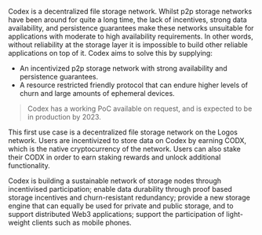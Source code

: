 Codex is a decentralized file storage network.
Whilst p2p storage networks have been around for quite a long time, the lack of incentives, strong data availability, and persistence guarantees make these networks unsuitable for 
applications with moderate to high availability requirements. In other words, without reliability at the storage layer it is impossible to build other reliable applications on top of it. Codex aims to solve this by supplying:

* An incentivized p2p storage network with strong availability and persistence guarantees.
* A resource restricted friendly protocol that can endure higher levels of churn and large amounts of ephemeral devices.

> Codex has a working PoC available on request, and is expected to be in production by 2023. 

This first use case is a decentralized file storage network on the Logos network.
Users are incentivized to store data on Codex by earning CODX, which is the native cryptocurrency of the network. 
Users can also stake their CODX in order to earn staking rewards and unlock additional functionality. 

Codex is building a sustainable network of storage nodes through incentivised participation;
enable data durability through proof based storage incentives and churn-resistant redundancy;
provide a new storage engine that can equally be used for private and public storage, and to support
distributed Web3 applications; support the participation of light-weight clients such as mobile phones.
